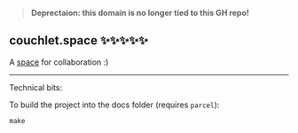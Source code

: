 > **Deprectaion: this domain is no longer tied to this GH repo!**

couchlet.space ✨✨✨✨✨
----

A [space](https://couchlet.space) for collaboration :)

---

Technical bits:

To build the project into the docs folder (requires `parcel`):

```
make
```
